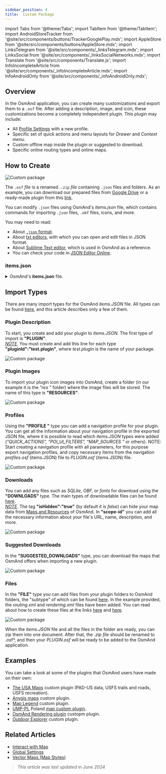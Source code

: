 ```yaml
---
sidebar_position: 4
title:  Custom Package
---
```


import Tabs from '@theme/Tabs';
import TabItem from '@theme/TabItem';
import AndroidStoreTracker from '@site/src/components/buttons/TrackerGooglePlay.mdx';
import AppleStore from '@site/src/components/buttons/AppleStore.mdx';
import LinksTelegram from '@site/src/components/_linksTelegram.mdx';
import LinksSocial from '@site/src/components/_linksSocialNetworks.mdx';
import Translate from '@site/src/components/Translate.js';
import InfoIncompleteArticle from '@site/src/components/_infoIncompleteArticle.mdx';
import InfoAndroidOnly from '@site/src/components/_infoAndroidOnly.mdx';


## Overview

In the OsmAnd application, you can create many customizations and export them to a `.osf` file. After adding a description, image, and icon, these customizations become a completely independent plugin. This plugin may include:

- All [Profile Settings](../personal/profiles.md) with a new profile.
- Specific set of quick actions and menu layouts for *Drawer* and *Context menu*.
- Custom offline map inside the plugin or suggested to download.
- Specific online routing types and online maps.


## How to Create

![Custom package](@site/static/img/plugins/custom/1.jpg)

The `.osf` *file* is a renamed .`.zip` *file* containing `.json` files and folders. As an example, you can download our prepared files from [Google Drive](https://drive.google.com/drive/folders/1wDPGThkdRi9_3UrCKROgt49qi-1gM6jk?usp=sharing) or a ready-made plugin from this [link](https://drive.google.com/open?id=1efZ01uAIL27aTQLLoTl8KYH-ts_WSRSe).  

You can modify `.json` files using OsmAnd's *items.json* file, which contains commands for importing `.json` files, `.obf` files, icons, and more.

You may need to read:

- About [`.json` format](https://en.wikipedia.org/wiki/JSON).
- About [txt editors](https://en.wikipedia.org/wiki/List_of_text_editors), with which you can open and edit files in JSON format.
- About [Sublime Text editor](https://en.wikipedia.org/wiki/Sublime_Text), which is used in OsmAnd as a reference.
- You can check your code in [JSON Editor Online](https://jsoneditoronline.org/).


### items.json

<details><summary> OsmAnd's <b>items.json</b> file. </summary> 

```
{
   "version":1,
   "items":[

      {
         "type":"PLUGIN",
         "pluginId":"test.plugin",
         "version" : 1,
         "icon": {
             "" : "@plugin-id.png"
             
         },
         "image": {
             "" :"@plugin-image.webp"
         },
         "name":{
            "":"Test Plugin",
            "ru":"Test Plugin: RU language"
         },
         "description":{
            "":"This package is a test package and displays test information.",
            "ru":"This package is a test package and displays test information. RU language."
         }
      },

      {
         "type":"RESOURCES",
         "pluginId":"test.plugin",
         "file":"res"
      },


      {
         "type":"DOWNLOADS",
         "pluginId":"test.plugin",
         "items":[
            {
               "path":"test",
               "name":{
                  "":"My offline maps",
                  "ru":"RU: My offline maps"
               },
               "icon":{
                  "":"ic_world_globe_dark"
               },
               "header-color":"#002E64",
               "description":{
                  "text":{
                     "":"This package is a collection of online and offline map sources of various types.",
                     "ru":"RU: This package is a collection of online and offline map sources of various types."
                  },
                  "button":[
                     {
                        "":"Telegram chat OsmAnd",
                        "url":"https:\/\/t.me\/OsmAndMaps"
                     }
                  ]
               }
            },
            {
               "scope-id":"offline-maps",
               "path":"test/Waterway",
               "header-color":"#002E64",
               "name":{
                  "":"Waterway",
                  "ru":"RU: waterway"
               },
               "icon":{
                  "":"ic_world_globe_dark"
               },
               "items":[
                  {
                     "name":{
                        "":"Offline Waterway map SA",
                        "ru":"RU: Offline Waterway map SA"
                     },
                     "filename":"waterway.obf.zip",
                     "type":"map",
                     "isHidden":"true",
                     "timestamp":1582994500,
                     "containerSize":28195301,
                     "contentSize":28195301,
                     "description":{
                        "text":{
                           "":"Zoom min: 0<br />Zoom max: 19<br />Countries: SA",
                           "ru":"RU: Zoom min: 0<br />Zoom max: 19<br />Countries: SA"
                        },
                        "image":[
                           "https://drive.google.com/uc?id=16HjUHsSWNgeQI0bmuup9ohpyrg6rWkHH&export=download"
                        ]
                     },
                     "downloadurl":"https://drive.google.com/uc?id=10iP2VZexHtHC0QLhACZ1QoEy-duNN5Wg&export=download",
                     "firstsubname":{
                        "":"Waterway",
                        "ru":"RU: Waterway"
                     },
                     "secondsubname":{
                        "":"",
                        "ru":""
                     }
                }
           ]
        }] 
    },

      {
         "type":"PROFILE",
         "pluginId":"test.plugin",
         "file":"bicycle_test.json",
         "appMode":{
            "iconColor":"RED",
            "iconName":"ic_action_motorcycle_dark",
            "locIcon":"BENTLEY",
            "navIcon":"BENTLEY",
            "order":32,
            "parent":"bicycle",
            "stringKey":"bicycle_test",
            "userProfileName" : "Test Prof"
         },
         "prefs" : {
            "drawer_logo": { "" : "@logo.png"},
            "drawer_url" : { "" : "https://osmand.net"},
            "drawer_items" : { "hidden" : ["dashboard"], "order" : ["map_markers", "my_places", "search"] },
            "context_menu_items" : {},
            "configure_map_items" : {},
            "route_service":"OSMAND",
            "renderer":"test-rendering.render.xml",
            "routing_profile":"routing-test.xml/test-car"
        }
      },

      {
         "type":"FILE",
         "pluginId":"test.plugin",
         "subtype" : "rendering_style",
         "file":"\/rendering\/test-rendering.render.xml"
      },

      {
         "type":"FILE",
         "pluginId":"test.plugin",
         "subtype" : "routing_config",
         "file":"\/routing\/routing-test.xml"
      },

      {
         "type":"SUGGESTED_DOWNLOADS",
         "pluginId":"test.plugin",
         "comment-1" : "search-type are latlon (closest by latlon), worldregion (by boundaries if name matches worldRegion downloadName as we do for default types), by default natural order, limit finds first N elements",
         "comment-2" : "predefined scope-id are @type of indexes.xml map, srtm_map, road_map, wikimap, wikivoyage, hillshade, slope, fonts, voice, depth ",
         "comment-3" : "names filters ignore case by name.contains(filterName)",
         "items": [{
             "scope-id" : "test-downloads",
             "limit" : 1,
             "search-type" : "latlon"
         }, {
             "scope-id" : "road_map",
             "names" : [
                 "Poland_lesser-poland_europe_2.obf.zip", "netherlands_noord-holland_europe"]
         }, {
             "scope-id" : "wikimap",
             "search-type" : "worldregion"
         }]
      },

      {
         "type":"NAVIGATION_ICONS",
         "pluginId":"test.plugin",
         "items" : [{
            "locationIcon": {
                 "" : "@bentley-car.png"
            },
            "locationIconId": "BENTLEY", 
            "navigationIcon": {
                 "" : "@bentley-car-moving.png"
            },
            "navigationIconId": "BENTLEY"
         }]
      },
      
      {
         "type":"QUICK_ACTIONS",
         "pluginId":"test.plugin",
         "items": [{
            "name": "Test quick action",
            "actionType": "osmbug.add",
            "params": "{\"dialog\":\"false\",\"message\":\"Message\"}"
          }]
      },

      {
         "type":"POI_UI_FILTERS",
         "pluginId":"test.plugin",
          "items": [{
                "name": "Test Search",
                "filterId": "test_search",
                "acceptedTypes": "{\"sustenance\":[\"bar\",\"alpine_hut\"]}"
            }]
      },

      {
         "type":"MAP_SOURCES",
         "pluginId":"test.plugin",
         "items": [{
            "sql": false,
            "name": "OsmAnd (test)",
            "minZoom": 1,
            "maxZoom": 19,
            "url": "https:\/\/tile.osmand.net\/hd\/{0}\/{1}\/{2}.png",
            "ellipsoid": false,
            "inverted_y": false,
            "timesupported": false,
            "expire": -1,
            "inversiveZoom": false,
            "ext": ".png",
            "tileSize": 512,
            "bitDensity": 8,
            "avgSize": 18000
        }]
      }
   ]
}

```
</details>


## Import Types

There are many import types for the OsmAnd *items.JSON* file. All types can be found [here](https://github.com/osmandapp/Osmand/blob/r3.7/OsmAnd/src/net/osmand/plus/settings/backend/SettingsHelper.java#L133), and this article describes only a few of them.

### Plugin Description

To start, you create and add your plugin to *items.JSON*. The first type of import is **"PLUGIN"**.  
   *<u>NOTE</u>*. You must create and add this line for each type **"pluginId":"test.plugin"**, where *test.plugin* is the name of your package.  

   ![Custom package](@site/static/img/plugins/custom/2.jpg)

### Plugin Images

To import your plugin icon images into OsmAnd, create a folder (in our example it is the *"res ”* folder) where the image files will be stored. The name of this type is **"RESOURCES"**.  

   ![Custom package](@site/static/img/plugins/custom/4.jpg)


### Profiles

Using the **"PROFILE ”** type you can add a navigation profile for your plugin. You can get all the information about your navigation profile in the exported JSON file, where it is possible to read which *items.JSON* types were added (*“QUICK_ACTIONS”, “POI_UI_FILTERS”, “MAP_SOURCES ”* or others).
NOTE: Start creating a navigation profile with all parameters, for this purpose export navigation profiles, and copy necessary items from the navigation *profiles.osf* (items.JSON) file to *PLUGIN.osf* (items.JSON) file.  

   ![Custom package](@site/static/img/plugins/custom/6.jpg)

### Downloads

You can add any files such as *SQLite, OBF, or fonts* for download using the **"DOWNLOADS"** type. The main types of downloadable files can be found [here](https://github.com/osmandapp/Osmand/blob/master/OsmAnd/src/net/osmand/plus/download/DownloadActivityType.java#L33).  
   *<u>NOTE</u>*. The tag **"isHidden":"true"** (by default it is *false*) can hide your map data from [Maps and Resources](../personal/maps-resources.md#local) of OsmAnd.  In **"scope-id"** you can add all the necessary information about your file's URL, name, description, and more.  

   ![Custom package](@site/static/img/plugins/custom/3.jpg)

### Suggested Downloads

In the **"SUGGESTED_DOWNLOADS"** type, you can download the maps that OsmAnd offers when importing a new plugin.  

   ![Custom package](@site/static/img/plugins/custom/7.jpg)

### Files

 In the **"FILE"** type you can add files from your plugin folders to OsmAnd folders, the "subtype" of which can be found [here](https://github.com/osmandapp/Osmand/blob/r3.7/OsmAnd/src/net/osmand/plus/settings/backend/SettingsHelper.java#L1312). In the example provided, the *routing.xml* and *rendering.xml* files have been added. You can read about how to create these files at the links [here](https://github.com/osmandapp/OsmAnd-resources/blob/master/routing/routing.xml) and [here](https://github.com/osmandapp/OsmAnd-resources/tree/master/rendering_styles).  

   ![Custom package](@site/static/img/plugins/custom/8.jpg)

When the *items.JSON* file and all the files in the folder are ready, you can zip them into one document. After that, the *.zip file* should be renamed to *.os*f*, and then your *PLUGIN.osf* will be ready to be added to the OsmAnd application.


## Examples

You can take a look at some of the plugins that OsmAnd users have made on their own:

 - [The USA Maps](https://osmand.net/uploads/plugins/us.maps/2/us.maps-2.osf) custom plugin (PAD-US data, USFS trails and roads, USFS recreation).
 - [Anygis maps](https://osmand.net/uploads/plugins/ru.anygis.plugin/2/ru.anygis.plugin-2.osf) custom plugin.
 - [Map Legend](https://osmand.net/uploads/plugins/legend.plugin/1/legend.plugin-1.osf) custom plugin.
 - [UMP-PL](https://ump.waw.pl/) Poland [map custom plugin](https://osmand.net/uploads/plugins/UMP_map.plugin/1/UMP_map.plugin-1.osf).
 - [OsmAnd Rendering plugin](https://osmand.net/uploads/plugins/osmand.rendering.plugin/1/osmand.rendering.plugin-1.osf) custopm plugin.
 - [Outdoor Explorer](https://osmand.net/uploads/plugins/outdoor-explorer.plugin/1/outdoor-explorer.plugin-1.osf) custom plugin.


## Related Articles

- [Interact with Map](../../user/map/interact-with-map.md)
- [Global Settings](../../user/personal/global-settings.md)
- [Vector Maps (Map Styles)](../../user/map/vector-maps.md)

 > *This article was last updated in June 2024*
